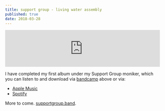 ```yaml
---
title: support group - living water assembly
published: true
date: 2018-03-28
---
```


<iframe style="border: 0; width: 100%; height: 120px;" src="https://bandcamp.com/EmbeddedPlayer/album=1143372911/size=large/bgcol=ffffff/linkcol=0687f5/tracklist=false/artwork=small/transparent=true/" seamless><a href="http://support--group.bandcamp.com/album/living-water-assembly">Living Water Assembly by Support Group</a></iframe>

I have completed my first album under my Support Group moniker, which you can listen to and download via [bandcamp](http://support--group.bandcamp.com/album/living-water-assembly) above or via:

  - [Apple Music](https://itunes.apple.com/us/album/living-water-assembly/1363547832?uo=4&app=music&at=1001lry3&ct=dashboard)
  - [Spotify](https://open.spotify.com/album/7svoT4qfVwDMxVZRK002EM)

More to come. [supportgroup.band](https://supportgroup.band).
